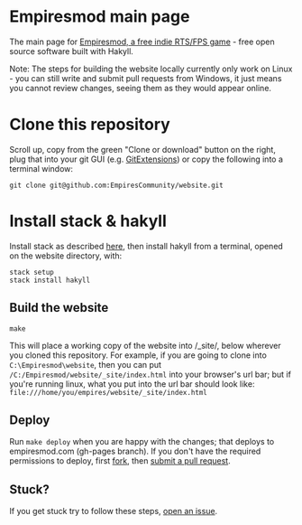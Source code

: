 # Empiresmod main page

The main page for [Empiresmod, a free indie RTS/FPS game](http://www.empiresmod.com/) - free open source software built with Hakyll.

Note: The steps for building the website locally currently only work on Linux - you can still write and submit pull requests from Windows, it just means you cannot review changes, seeing them as they would appear online.

# Clone this repository

Scroll up, copy from the green "Clone or download" button on the right, plug that into your git GUI (e.g. [GitExtensions](https://gitextensions.github.io/)) or copy the following into a terminal window:

```
git clone git@github.com:EmpiresCommunity/website.git
```

# Install stack & hakyll

Install stack as described [here](https://docs.haskellstack.org/en/stable/README/), then install hakyll from a terminal, opened on the website directory, with:

```
stack setup
stack install hakyll
```

## Build the website

```
make
```

This will place a working copy of the website into /_site/, below wherever you cloned this repository. For example, if you are going to clone into `C:\Empiresmod\website`, then you can put `/C:/Empiresmod/website/_site/index.html` into your browser's url bar; but if you're running linux, what you put into the url bar should look like: `file:///home/you/empires/website/_site/index.html`

## Deploy

Run `make deploy` when you are happy with the changes; that deploys to empiresmod.com (gh-pages branch). If you don't have the required permissions to deploy, first [fork](https://help.github.com/articles/fork-a-repo/), then [submit a pull request](https://help.github.com/articles/about-pull-requests/).

## Stuck?

If you get stuck try to follow these steps, [open an issue](https://github.com/EmpiresCommunity/website/issues/new).
